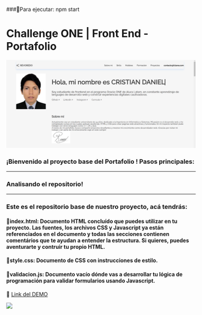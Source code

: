 ###🔹Para ejecutar: npm start
# Challenge ONE | Front End -  Portafolio

<p align="center" >
     <img width="600" heigth="600" src="assets/img/port.png">
</p>


### ¡Bienvenido al proyecto base del Portafolio ! Pasos principales:
---

### Analisando el repositorio!
---
### Este es el repositorio base de nuestro proyecto, acá tendrás:
#### 🔹index.html: Documento HTML concluído que puedes utilizar en tu proyecto. Las fuentes, los archivos CSS y Javascript ya están referenciados en el documento y todas las secciones contienen comentários que te ayudan a entender la estructura. Si quieres, puedes aventurarte y contruir tu propio HTML.
#### 🔹style.css: Documento de CSS con instrucciones de estilo.
#### 🔹validacion.js: Documento vacío dónde vas a desarrollar tu lógica de programación para validar formularios usando Javascript.


🔹 [Link del DEMO](https://crisdaniel.github.io/ChallengeONE_PORTAFOLIO/)

<a href="https://www.linkedin.com/in/daniel-revoredo-meza-05616b250/" target="_blank">
<img src="https://img.shields.io/badge/-LinkedIn-%230077B5?style=for-the-badge&logo=linkedin&logoColor=white" target="_blank"></a>

